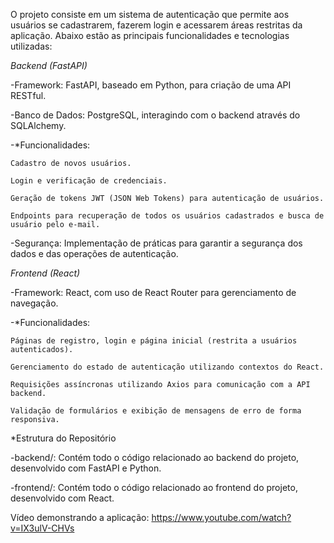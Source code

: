 O projeto consiste em um sistema de autenticação que permite aos usuários se cadastrarem, fazerem login e acessarem áreas restritas da aplicação. Abaixo estão as principais funcionalidades e tecnologias utilizadas:

*Backend (FastAPI)*

  -Framework: FastAPI, baseado em Python, para criação de uma API RESTful.
  
  -Banco de Dados: PostgreSQL, interagindo com o backend através do SQLAlchemy.


  -*Funcionalidades:
  
    Cadastro de novos usuários.
    
    Login e verificação de credenciais.
    
    Geração de tokens JWT (JSON Web Tokens) para autenticação de usuários.
    
    Endpoints para recuperação de todos os usuários cadastrados e busca de usuário pelo e-mail.
    
  -Segurança: Implementação de práticas para garantir a segurança dos dados e das operações de autenticação.
  
*Frontend (React)*

  -Framework: React, com uso de React Router para gerenciamento de navegação.
  
  -*Funcionalidades:
  
    Páginas de registro, login e página inicial (restrita a usuários autenticados).
    
    Gerenciamento do estado de autenticação utilizando contextos do React.
    
    Requisições assíncronas utilizando Axios para comunicação com a API backend.
    
    Validação de formulários e exibição de mensagens de erro de forma responsiva.
    
*Estrutura do Repositório

  -backend/: Contém todo o código relacionado ao backend do projeto, desenvolvido com FastAPI e Python.
  
  -frontend/: Contém todo o código relacionado ao frontend do projeto, desenvolvido com React.


  Vídeo demonstrando a aplicação: https://www.youtube.com/watch?v=IX3ulV-CHVs
